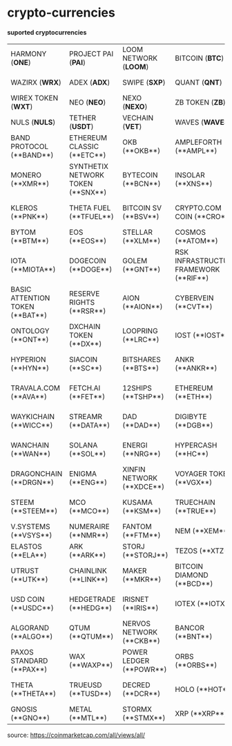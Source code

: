 # crypto-currencies

#### suported cryptocurrencies
<table>
    <tr>
        <td>HARMONY (<b>ONE</b>)</td>
        <td>PROJECT PAI (<b>PAI</b>)</td>
        <td>LOOM NETWORK (<b>LOOM</b>)</td>
        <td>BITCOIN (<b>BTC</b>)</td>
        <td>ENJIN COIN (<b>ENJ</b>)</td>
        <td>FLEXACOIN (<b>FXC</b>)</td>
        <td>KAVA.IO (<b>KAVA</b>)</td>
        <td>CHILIZ (<b>CHZ</b>)</td>
    </tr>
    <tr>
        <td>WAZIRX (<b>WRX</b>)</td>
        <td>ADEX (<b>ADX</b>)</td>
        <td>SWIPE (<b>SXP</b>)</td>
        <td>QUANT (<b>QNT</b>)</td>
        <td>DECENTRALAND (<b>MANA</b>)</td>
        <td>SEELE-N (<b>SEELE</b>)</td>
        <td>REDDCOIN (<b>RDD</b>)</td>
        <td>MAIDSAFECOIN (<b>MAID</b>)</td>
    </tr>
    <tr>
        <td>WIREX TOKEN (<b>WXT</b>)</td>
        <td>NEO (<b>NEO</b>)</td>
        <td>NEXO (<b>NEXO</b>)</td>
        <td>ZB TOKEN (<b>ZB</b>)</td>
        <td>UNIBRIGHT (<b>UBT</b>)</td>
        <td>AELF (<b>ELF</b>)</td>
        <td>ARDOR (<b>ARDR</b>)</td>
        <td>PAX GOLD (<b>PAXG</b>)</td>
    </tr>
    <tr>
        <td>NULS (<b>NULS</b>)</td>
        <td>TETHER (<b>USDT</b>)</td>
        <td>VECHAIN (<b>VET</b>)</td>
        <td>WAVES (<b>WAVES</b>)</td>
        <td>NANO (<b>NANO</b>)</td>
        <td>SYSCOIN (<b>SYS</b>)</td>
        <td>TERRA (<b>LUNA</b>)</td>
        <td>STATUS (<b>SNT</b>)</td>
    </tr>
    <tr>
        <td>BAND PROTOCOL (**BAND**)</td>
        <td>ETHEREUM CLASSIC (**ETC**)</td>
        <td>OKB (**OKB**)</td>
        <td>AMPLEFORTH (**AMPL**)</td>
        <td>HEDERA HASHGRAPH (**HBAR**)</td>
        <td>ICON (**ICX**)</td>
        <td>ELECTRONEUM (**ETN**)</td>
        <td>MXC (**MXC**)</td>
    </tr>
    <tr>
        <td>MONERO (**XMR**)</td>
        <td>SYNTHETIX NETWORK TOKEN (**SNX**)</td>
        <td>BYTECOIN (**BCN**)</td>
        <td>INSOLAR (**XNS**)</td>
        <td>DASH (**DASH**)</td>
        <td>BLOCKSTACK (**STX**)</td>
        <td>WINK (**WIN**)</td>
        <td>CELSIUS (**CEL**)</td>
    </tr>
    <tr>
        <td>KLEROS (**PNK**)</td>
        <td>THETA FUEL (**TFUEL**)</td>
        <td>BITCOIN SV (**BSV**)</td>
        <td>CRYPTO.COM COIN (**CRO**)</td>
        <td>KYBER NETWORK (**KNC**)</td>
        <td>BITTORRENT (**BTT**)</td>
        <td>HUSD (**HUSD**)</td>
        <td>LOKI (**LOKI**)</td>
    </tr>
    <tr>
        <td>BYTOM (**BTM**)</td>
        <td>EOS (**EOS**)</td>
        <td>STELLAR (**XLM**)</td>
        <td>COSMOS (**ATOM**)</td>
        <td>AUGUR (**REP**)</td>
        <td>REN (**REN**)</td>
        <td>ORIGINTRAIL (**TRAC**)</td>
        <td>HUOBI TOKEN (**HT**)</td>
    </tr>
    <tr>
        <td>IOTA (**MIOTA**)</td>
        <td>DOGECOIN (**DOGE**)</td>
        <td>GOLEM (**GNT**)</td>
        <td>RSK INFRASTRUCTURE FRAMEWORK (**RIF**)</td>
        <td>BITCOIN CASH (**BCH**)</td>
        <td>THORCHAIN (**RUNE**)</td>
        <td>KUCOIN SHARES (**KCS**)</td>
        <td>SOLVE (**SOLVE**)</td>
    </tr>
    <tr>
        <td>BASIC ATTENTION TOKEN (**BAT**)</td>
        <td>RESERVE RIGHTS (**RSR**)</td>
        <td>AION (**AION**)</td>
        <td>CYBERVEIN (**CVT**)</td>
        <td>STASIS EURO (**EURS**)</td>
        <td>SUPER ZERO PROTOCOL (**SERO**)</td>
        <td>NIMIQ (**NIM**)</td>
        <td>PIVX (**PIVX**)</td>
    </tr>
    <tr>
        <td>ONTOLOGY (**ONT**)</td>
        <td>DXCHAIN TOKEN (**DX**)</td>
        <td>LOOPRING (**LRC**)</td>
        <td>IOST (**IOST**)</td>
        <td>PUNDI X (**NPXS**)</td>
        <td>FTX TOKEN (**FTT**)</td>
        <td>0X (**ZRX**)</td>
        <td>OMG NETWORK (**OMG**)</td>
    </tr>
    <tr>
        <td>HYPERION (**HYN**)</td>
        <td>SIACOIN (**SC**)</td>
        <td>BITSHARES (**BTS**)</td>
        <td>ANKR (**ANKR**)</td>
        <td>GATECHAIN TOKEN (**GT**)</td>
        <td>BITCOIN GOLD (**BTG**)</td>
        <td>DIVI (**DIVI**)</td>
        <td>ARAGON (**ANT**)</td>
    </tr>
    <tr>
        <td>TRAVALA.COM (**AVA**)</td>
        <td>FETCH.AI (**FET**)</td>
        <td>12SHIPS (**TSHP**)</td>
        <td>ETHEREUM (**ETH**)</td>
        <td>BINANCE COIN (**BNB**)</td>
        <td>BINANCE USD (**BUSD**)</td>
        <td>THE MIDAS TOUCH GOLD (**TMTG**)</td>
        <td>STRATIS (**STRAT**)</td>
    </tr>
    <tr>
        <td>WAYKICHAIN (**WICC**)</td>
        <td>STREAMR (**DATA**)</td>
        <td>DAD (**DAD**)</td>
        <td>DIGIBYTE (**DGB**)</td>
        <td>AURORA (**AOA**)</td>
        <td>MATIC NETWORK (**MATIC**)</td>
        <td>VELAS (**VLX**)</td>
        <td>VETHOR TOKEN (**VTHO**)</td>
    </tr>
    <tr>
        <td>WANCHAIN (**WAN**)</td>
        <td>SOLANA (**SOL**)</td>
        <td>ENERGI (**NRG**)</td>
        <td>HYPERCASH (**HC**)</td>
        <td>WALTONCHAIN (**WTC**)</td>
        <td>TRON (**TRX**)</td>
        <td>OCEAN PROTOCOL (**OCEAN**)</td>
        <td>AETERNITY (**AE**)</td>
    </tr>
    <tr>
        <td>DRAGONCHAIN (**DRGN**)</td>
        <td>ENIGMA (**ENG**)</td>
        <td>XINFIN NETWORK (**XDCE**)</td>
        <td>VOYAGER TOKEN (**VGX**)</td>
        <td>NEBULAS (**NAS**)</td>
        <td>AAVE (**LEND**)</td>
        <td>LISK (**LSK**)</td>
        <td>ABBC COIN (**ABBC**)</td>
    </tr>
    <tr>
        <td>STEEM (**STEEM**)</td>
        <td>MCO (**MCO**)</td>
        <td>KUSAMA (**KSM**)</td>
        <td>TRUECHAIN (**TRUE**)</td>
        <td>RIPIO CREDIT NETWORK (**RCN**)</td>
        <td>LITECOIN (**LTC**)</td>
        <td>UNUS SED LEO (**LEO**)</td>
        <td>TOMOCHAIN (**TOMO**)</td>
    </tr>
    <tr>
        <td>V.SYSTEMS (**VSYS**)</td>
        <td>NUMERAIRE (**NMR**)</td>
        <td>FANTOM (**FTM**)</td>
        <td>NEM (**XEM**)</td>
        <td>IEXEC RLC (**RLC**)</td>
        <td>HORIZEN (**ZEN**)</td>
        <td>ZCOIN (**XZC**)</td>
        <td>FUNFAIR (**FUN**)</td>
    </tr>
    <tr>
        <td>ELASTOS (**ELA**)</td>
        <td>ARK (**ARK**)</td>
        <td>STORJ (**STORJ**)</td>
        <td>TEZOS (**XTZ**)</td>
        <td>DAI (**DAI**)</td>
        <td>RAVENCOIN (**RVN**)</td>
        <td>SWISSBORG (**CHSB**)</td>
        <td>HIVE (**HIVE**)</td>
    </tr>
    <tr>
        <td>UTRUST (**UTK**)</td>
        <td>CHAINLINK (**LINK**)</td>
        <td>MAKER (**MKR**)</td>
        <td>BITCOIN DIAMOND (**BCD**)</td>
        <td>MONACOIN (**MONA**)</td>
        <td>CORTEX (**CTXC**)</td>
        <td>FUSION (**FSN**)</td>
        <td>BHEX TOKEN (**BHT**)</td>
    </tr>
    <tr>
        <td>USD COIN (**USDC**)</td>
        <td>HEDGETRADE (**HEDG**)</td>
        <td>IRISNET (**IRIS**)</td>
        <td>IOTEX (**IOTX**)</td>
        <td>MOLECULAR FUTURE (**MOF**)</td>
        <td>PNETWORK (**PNT**)</td>
        <td>CRYPTERIUM (**CRPT**)</td>
        <td>COMPOUND (**COMP**)</td>
    </tr>
    <tr>
        <td>ALGORAND (**ALGO**)</td>
        <td>QTUM (**QTUM**)</td>
        <td>NERVOS NETWORK (**CKB**)</td>
        <td>BANCOR (**BNT**)</td>
        <td>ZCASH (**ZEC**)</td>
        <td>DIGITEX FUTURES (**DGTX**)</td>
        <td>CELER NETWORK (**CELR**)</td>
        <td>THUNDER TOKEN (**TT**)</td>
    </tr>
    <tr>
        <td>PAXOS STANDARD (**PAX**)</td>
        <td>WAX (**WAXP**)</td>
        <td>POWER LEDGER (**POWR**)</td>
        <td>ORBS (**ORBS**)</td>
        <td>GXCHAIN (**GXC**)</td>
        <td>HUOBI POOL TOKEN (**HPT**)</td>
        <td>BEAM (**BEAM**)</td>
        <td>ORIGIN PROTOCOL (**OGN**)</td>
    </tr>
    <tr>
        <td>THETA (**THETA**)</td>
        <td>TRUEUSD (**TUSD**)</td>
        <td>DECRED (**DCR**)</td>
        <td>HOLO (**HOT**)</td>
        <td>REQUEST (**REQ**)</td>
        <td>MX TOKEN (**MX**)</td>
        <td>HAVEN PROTOCOL (**XHV**)</td>
        <td>CARDANO (**ADA**)</td>
    </tr>
    <tr>
        <td>GNOSIS (**GNO**)</td>
        <td>METAL (**MTL**)</td>
        <td>STORMX (**STMX**)</td>
        <td>XRP (**XRP**)</td>
        <td>ELROND (**ERD**)</td>
        <td>ZILLIQA (**ZIL**)</td>
        <td>VERGE (**XVG**)</td>
        <td>KOMODO (**KMD**)</td>
    </tr>
</table>

source: https://coinmarketcap.com/all/views/all/
